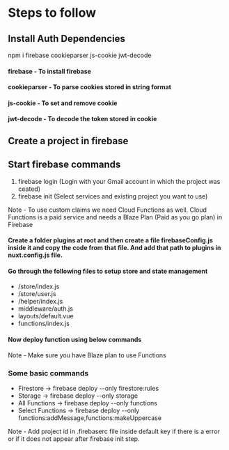 # Steps to follow

## Install Auth Dependencies

npm i firebase cookieparser js-cookie jwt-decode

#### firebase - To install firebase

#### cookieparser - To parse cookies stored in string format

#### js-cookie - To set and remove cookie

#### jwt-decode - To decode the token stored in cookie

## Create a project in firebase

## Start firebase commands

1. firebase login (Login with your Gmail account in which the project was ceated)
2. firebase init (Select services and existing project you want to use)

Note - To use custom claims we need Cloud Functions as well. Cloud Functions is a paid service and needs a Blaze Plan (Paid as you go plan) in Firebase

#### Create a folder plugins at root and then create a file firebaseConfig.js inside it and copy the code from that file. And add that path to plugins in nuxt.config.js file.

#### Go through the following files to setup store and state management

- /store/index.js
- /store/user.js
- /helper/index.js
- middleware/auth.js
- layouts/default.vue
- functions/index.js

#### Now deploy function using below commands

Note - Make sure you have Blaze plan to use Functions

### Some basic commands

- Firestore -> firebase deploy --only firestore:rules
- Storage -> firebase deploy --only storage
- All Functions -> firebase deploy --only functions
- Select Functions -> firebase deploy --only functions:addMessage,functions:makeUppercase

Note - Add project id in .firebaserc file inside default key if there is a error or if it does not appear after firebase init step. 